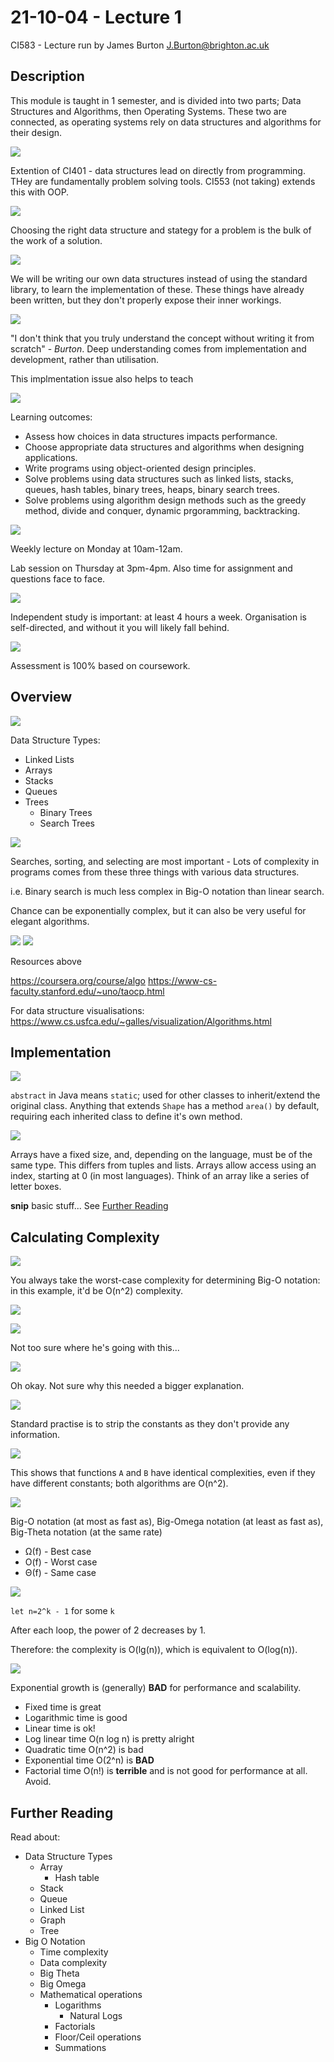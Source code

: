# 21-10-04 - Lecture 1

CI583 - Lecture run by James Burton <J.Burton@brighton.ac.uk>

## Description

This module is taught in 1 semester, and is divided into two parts; Data
Structures and Algorithms, then Operating Systems. These two are connected, as
operating systems rely on data structures and algorithms for their design.

![](img/2021-10-04-10-06-13.png)

Extention of CI401 - data structures lead on directly from programming. THey are
fundamentally problem solving tools. CI553 (not taking) extends this with OOP.

![](img/2021-10-04-10-07-38.png)

Choosing the right data structure and stategy for a problem is the bulk of the
work of a solution.

![](img/2021-10-04-10-08-34.png)

We will be writing our own data structures instead of using the standard
library, to learn the implementation of these. These things have already been
written, but they don't properly expose their inner workings.

![](img/2021-10-04-10-09-25.png)

"I don't think that you truly understand the concept without writing it from
scratch" - *Burton*. Deep understanding comes from implementation and
development, rather than utilisation.

This implmentation issue also helps to teach

![](img/2021-10-04-10-11-35.png)

Learning outcomes:
- Assess how choices in data structures impacts performance.
- Choose appropriate data structures and algorithms when designing applications.
- Write programs using object-oriented design principles.
- Solve problems using data structures such as linked lists, stacks, queues,
  hash tables, binary trees, heaps, binary search trees.
- Solve problems using algorithm design methods such as the greedy method,
  divide and conquer, dynamic prgoramming, backtracking.

![](img/2021-10-04-10-13-27.png)

Weekly lecture on Monday at 10am-12am.

Lab session on Thursday at 3pm-4pm. Also time for assignment and questions face
to face.

![](img/2021-10-04-10-14-27.png)

Independent study is important: at least 4 hours a week. Organisation is
self-directed, and without it you will likely fall behind.

![](img/2021-10-04-10-18-03.png)

Assessment is 100% based on coursework.

## Overview

![](img/2021-10-04-10-19-16.png)

Data Structure Types:
- Linked Lists
- Arrays
- Stacks
- Queues
- Trees
  - Binary Trees
  - Search Trees

![](img/2021-10-04-10-21-14.png)

Searches, sorting, and selecting are most important - Lots of complexity in
programs comes from these three things with various data structures.

i.e. Binary search is much less complex in Big-O notation than linear search.

Chance can be exponentially complex, but it can also be very useful for elegant algorithms.

![](img/2021-10-04-10-23-23.png)
![](img/2021-10-04-10-25-40.png)

Resources above

<https://coursera.org/course/algo>
<https://www-cs-faculty.stanford.edu/~uno/taocp.html>

For data structure visualisations:
<https://www.cs.usfca.edu/~galles/visualization/Algorithms.html>

## Implementation

![](img/2021-10-04-10-35-41.png)

`abstract` in Java means `static`; used for other classes to inherit/extend the
original class. Anything that extends `Shape` has a method `area()` by default,
requiring each inherited class to define it's own method.

![](img/2021-10-04-10-38-26.png)

Arrays have a fixed size, and, depending on the language, must be of the same
type. This differs from tuples and lists. Arrays allow access using an index,
starting at 0 (in most languages). Think of an array like a series of letter
boxes.

**snip** basic stuff... See [Further Reading](#further-reading)

## Calculating Complexity

![](img/2021-10-04-11-27-58.png)

You always take the worst-case complexity for determining Big-O notation: in
this example, it'd be O(n^2) complexity.

![](img/2021-10-04-11-29-32.png)

![](img/2021-10-04-11-30-00.png)

Not too sure where he's going with this...

![](img/2021-10-04-11-30-54.png)

Oh okay. Not sure why this needed a bigger explanation.

![](img/2021-10-04-11-31-22.png)

Standard practise is to strip the constants as they don't provide any
information.

![](img/2021-10-04-11-32-35.png)

This shows that functions `A` and `B` have identical complexities, even if they
have different constants; both algorithms are O(n^2).

![](img/2021-10-04-11-33-31.png)

Big-O notation (at most as fast as), Big-Omega notation (at least as fast as),
Big-Theta notation (at the same rate)

- Ω(f) - Best case
- O(f) - Worst case
- Θ(f) - Same case

![](img/2021-10-04-11-36-23.png)

`let n=2^k - 1` for some `k`

After each loop, the power of 2 decreases by 1.

Therefore: the complexity is O(lg(n)), which is equivalent to O(log(n)).

![](img/2021-10-04-11-39-56.png)

Exponential growth is (generally) **BAD** for performance and scalability.

- Fixed time is great
- Logarithmic time is good
- Linear time is ok!
- Log linear time O(n log n) is pretty alright
- Quadratic time O(n^2) is bad
- Exponential time O(2^n) is **BAD**
- Factorial time O(n!) is **terrible** and is not good for performance at all. Avoid.

## Further Reading

Read about:
- Data Structure Types
  - Array
    - Hash table
  - Stack
  - Queue
  - Linked List
  - Graph
  - Tree
- Big O Notation
  - Time complexity
  - Data complexity
  - Big Theta
  - Big Omega
  - Mathematical operations
    - Logarithms
      - Natural Logs
    - Factorials
    - Floor/Ceil operations
    - Summations
